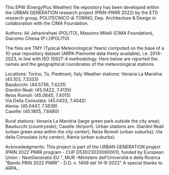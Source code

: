 This EPW (EnergyPlus Weather) file repository has been developed within the URBAN GENERATION research project (PRIN-PNRR 2022) by the ETD research group, POLITECNICO di TORINO, Dep. Architecture & Design in collaboration with the CIMA Foundation. 

Authors: Ali Jahanirahaei (POLITO), Massimo Milelli (CIMA Foundation), Giacomo Chiesa (P.I.)(POLITO)

The files are TMY (Typical Meteorological Years) computed on the base of a 10-year repository dataset (ARPA Piemonte data freely available), i.e. 2014-2023, in line with ISO 15927-4 methodology.
Here below are reported the names and the geographical coordinates of the meteorological stations. 

Locations: Torino, To, Piedmont, Italy 
Weather stations: 
Venaria La Mandria: (45.103, 7.3333)  
Bauducchi: (44.5736, 7.4231)  
Giardini Reali: (45.0422, 7.4135)  
Reiss Romoli: (45.0645, 7.4015)  
Via Della Consolata: (45.0433, 7.4042)  
Alenia: (45.0447, 7.3639)  
Caselle: (45.1805, 7.6480) 

Rural stations: Venaria La Mandria (large green park outside the city area); Bauducchi (countryside); Caselle (Airport). 
Urban stations are: Giardini Reali (urban green area within the city center); Reiss Romoli (urban suburbs); Via della Consolata (city center); Alenia (urban suburbs).


Acknowledgments:
This project is part of the URBAN GENERATION project (PRIN 2022 PNRR program -  CUP D53D23020090001), funded by European Union - NextGeneratio EU ",  MUR –Ministero dell’Università e della Ricerca “Bando PRIN 2022 PNRR” - D.D.  n. 1409 del 14-9-2022" 
A special thanks to ARPA...
